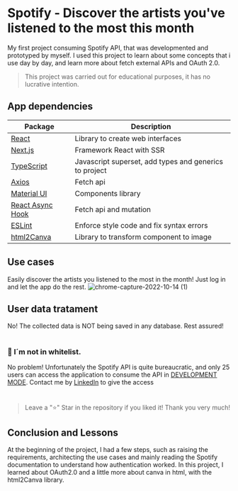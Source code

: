 # Spotify - Discover the artists you've listened to the most this month

My first project consuming Spotify API, that was developmented and prototyped by myself. I used this project to learn about some concepts that i use day by day, and learn more about fetch external APIs and OAuth 2.0.
>This project was carried out for educational purposes, it has no lucrative intention.

## App dependencies

| Package |  Description  |
| ------------------- | ------------------- |
| [React](https://pt-br.reactjs.org) | Library to create web interfaces |
| [Next.js](https://nextjs.org) | Framework React with SSR |
| [TypeScript](https://www.typescriptlang.org) | Javascript superset, add types and generics to project |
| [Axios](https://axios-http.com/) | Fetch api  |
| [Material UI](https://mui.com/pt/) |  Components library |
| [React Async Hook](https://www.npmjs.com/package/react-async-hook) | Fetch api and mutation   |
| [ESLint](https://eslint.org) |  Enforce style code and fix syntax errors |
| [html2Canva](https://www.npmjs.com/package/html2canvas) | Library to transform component to image  |

## Use cases
Easily discover the artists you listened to the most in the month! Just log in and let the app do the rest.
![chrome-capture-2022-10-14 (1)](https://user-images.githubusercontent.com/88735972/201666084-faa2b4ac-3495-47e3-ba82-a3f33a035351.gif)

## User data tratament
No! The collected data is NOT being saved in any database. Rest assured!
#
### 📜 I´m not in whitelist.
No problem! Unfortunately the Spotify API is quite bureaucratic, and only 25 users can access the application to consume the API in [DEVELOPMENT MODE](https://developer.spotify.com/documentation/web-api/guides/development-extended-quota-modes/). Contact me by [LinkedIn](https://www.linkedin.com/in/pedro-aureliano/) to give the access    
#
> Leave a "⭐" Star in the repository if you liked it! Thank you very much!

## Conclusion and Lessons
At the beginning of the project, I had a few steps, such as raising the requirements, architecting the use cases and mainly reading the Spotify documentation to understand how authentication worked. In this project, I learned about OAuth2.0 and a little more about canva in html, with the html2Canva library.

